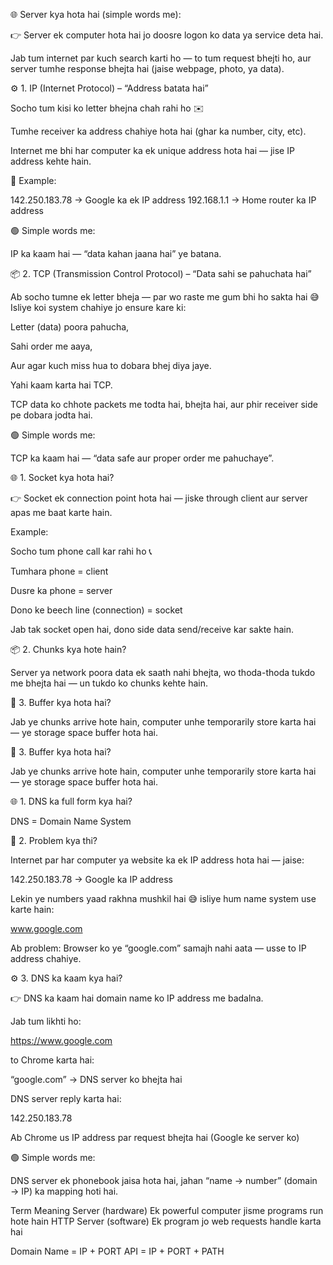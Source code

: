🌐 Server kya hota hai (simple words me):

👉 Server ek computer hota hai jo doosre logon ko data ya service deta hai.

Jab tum internet par kuch search karti ho —
to tum request bhejti ho,
aur server tumhe response bhejta hai (jaise webpage, photo, ya data).

⚙️ 1. IP (Internet Protocol) – “Address batata hai”

Socho tum kisi ko letter bhejna chah rahi ho ✉️

Tumhe receiver ka address chahiye hota hai (ghar ka number, city, etc).

Internet me bhi har computer ka ek unique address hota hai — jise IP address kehte hain.

📌 Example:

142.250.183.78  → Google ka ek IP address
192.168.1.1     → Home router ka IP address


🟢 Simple words me:

IP ka kaam hai — “data kahan jaana hai” ye batana.


📦 2. TCP (Transmission Control Protocol) – “Data sahi se pahuchata hai”

Ab socho tumne ek letter bheja — par wo raste me gum bhi ho sakta hai 😅
Isliye koi system chahiye jo ensure kare ki:

Letter (data) poora pahucha,

Sahi order me aaya,

Aur agar kuch miss hua to dobara bhej diya jaye.

Yahi kaam karta hai TCP.

TCP data ko chhote packets me todta hai, bhejta hai, aur phir receiver side pe dobara jodta hai.

🟢 Simple words me:

TCP ka kaam hai — “data safe aur proper order me pahuchaye”.


🌐 1. Socket kya hota hai?

👉 Socket ek connection point hota hai —
jiske through client aur server apas me baat karte hain.

Example:

Socho tum phone call kar rahi ho 📞

Tumhara phone = client

Dusre ka phone = server

Dono ke beech line (connection) = socket

Jab tak socket open hai, dono side data send/receive kar sakte hain.

📦 2. Chunks kya hote hain?

Server ya network poora data ek saath nahi bhejta,
wo thoda-thoda tukdo me bhejta hai — un tukdo ko chunks kehte hain.


💾 3. Buffer kya hota hai?

Jab ye chunks arrive hote hain,
computer unhe temporarily store karta hai —
ye storage space buffer hota hai.

💾 3. Buffer kya hota hai?

Jab ye chunks arrive hote hain,
computer unhe temporarily store karta hai —
ye storage space buffer hota hai.

🌐 1. DNS ka full form kya hai?

DNS = Domain Name System

💭 2. Problem kya thi?

Internet par har computer ya website ka ek IP address hota hai —
jaise:

142.250.183.78 → Google ka IP address


Lekin ye numbers yaad rakhna mushkil hai 😅
isliye hum name system use karte hain:

www.google.com


Ab problem:
Browser ko ye “google.com” samajh nahi aata — usse to IP address chahiye.

⚙️ 3. DNS ka kaam kya hai?

👉 DNS ka kaam hai domain name ko IP address me badalna.

Jab tum likhti ho:

https://www.google.com


to Chrome karta hai:

“google.com” → DNS server ko bhejta hai

DNS server reply karta hai:

142.250.183.78


Ab Chrome us IP address par request bhejta hai (Google ke server ko)

🟢 Simple words me:

DNS server ek phonebook jaisa hota hai,
jahan “name → number” (domain → IP) ka mapping hoti hai.


Term	Meaning
Server (hardware)	Ek powerful computer jisme programs run hote hain
HTTP Server (software)	Ek program jo web requests handle karta hai


Domain Name = IP + PORT 
API = IP + PORT + PATH